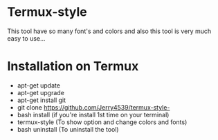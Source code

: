 # Termux-style 
This tool have so many font's and colors and also this tool is very much easy to use... 
# Installation on Termux 
* apt-get update 
* apt-get upgrade 
* apt-get install git
* git clone https://github.com/Jerry4539/termux-style-
* bash install (if you're install 1st time on your terminal) 
* termux-style (To show option and change colors and fonts) 
* bash uninstall (To uninstall the tool) 


